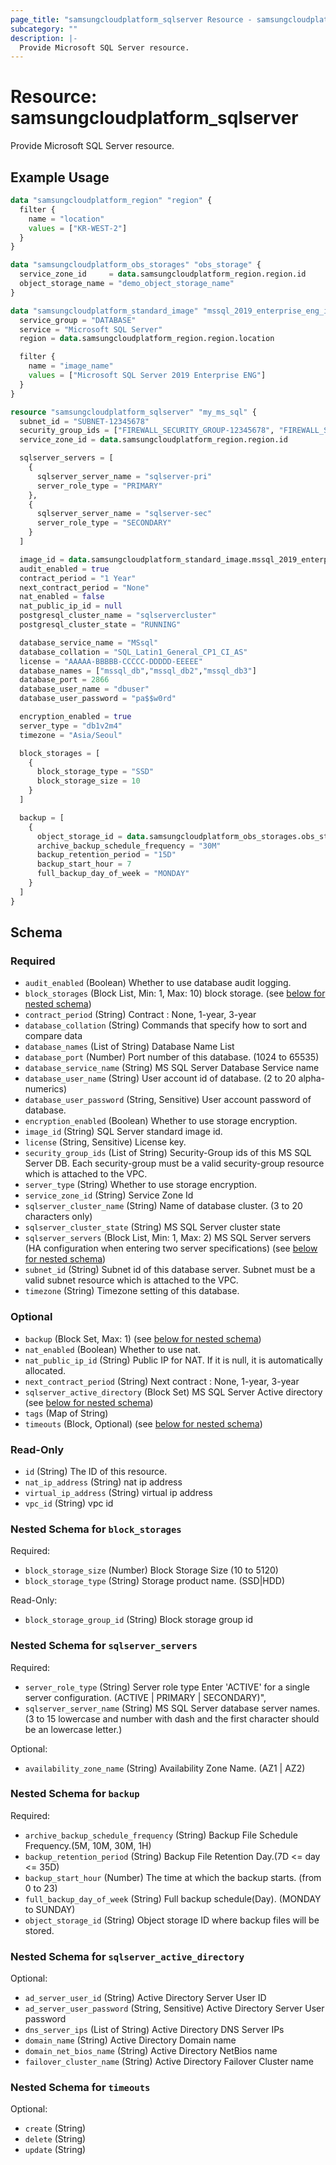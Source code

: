 ```yaml
---
page_title: "samsungcloudplatform_sqlserver Resource - samsungcloudplatform"
subcategory: ""
description: |-
  Provide Microsoft SQL Server resource.
---
```


# Resource: samsungcloudplatform_sqlserver

Provide Microsoft SQL Server resource.


## Example Usage

```terraform
data "samsungcloudplatform_region" "region" {
  filter {
    name = "location"
    values = ["KR-WEST-2"]
  }
}

data "samsungcloudplatform_obs_storages" "obs_storage" {
  service_zone_id     = data.samsungcloudplatform_region.region.id
  object_storage_name = "demo_object_storage_name"
}

data "samsungcloudplatform_standard_image" "mssql_2019_enterprise_eng_image" {
  service_group = "DATABASE"
  service = "Microsoft SQL Server"
  region = data.samsungcloudplatform_region.region.location

  filter {
    name = "image_name"
    values = ["Microsoft SQL Server 2019 Enterprise ENG"]
  }
}

resource "samsungcloudplatform_sqlserver" "my_ms_sql" {
  subnet_id = "SUBNET-12345678"
  security_group_ids = ["FIREWALL_SECURITY_GROUP-12345678", "FIREWALL_SECURITY_GROUP-87654321"]
  service_zone_id = data.samsungcloudplatform_region.region.id

  sqlserver_servers = [
    {
      sqlserver_server_name = "sqlserver-pri"
      server_role_type = "PRIMARY"
    },
    {
      sqlserver_server_name = "sqlserver-sec"
      server_role_type = "SECONDARY"
    }
  ]

  image_id = data.samsungcloudplatform_standard_image.mssql_2019_enterprise_eng_image.id
  audit_enabled = true
  contract_period = "1 Year"
  next_contract_period = "None"
  nat_enabled = false
  nat_public_ip_id = null
  postgresql_cluster_name = "sqlservercluster"
  postgresql_cluster_state = "RUNNING"

  database_service_name = "MSsql"
  database_collation = "SQL_Latin1_General_CP1_CI_AS"
  license = "AAAAA-BBBBB-CCCCC-DDDDD-EEEEE"
  database_names = ["mssql_db","mssql_db2","mssql_db3"]
  database_port = 2866
  database_user_name = "dbuser"
  database_user_password = "pa$$w0rd"

  encryption_enabled = true
  server_type = "db1v2m4"
  timezone = "Asia/Seoul"

  block_storages = [
    {
      block_storage_type = "SSD"
      block_storage_size = 10
    }
  ]

  backup = [
    {
      object_storage_id = data.samsungcloudplatform_obs_storages.obs_storage.contents[0].object_storage_id
      archive_backup_schedule_frequency = "30M"
      backup_retention_period = "15D"
      backup_start_hour = 7
      full_backup_day_of_week = "MONDAY"
    }
  ]
}
```

<!-- schema generated by tfplugindocs -->
## Schema

### Required

- `audit_enabled` (Boolean) Whether to use database audit logging.
- `block_storages` (Block List, Min: 1, Max: 10) block storage. (see [below for nested schema](#nestedblock--block_storages))
- `contract_period` (String) Contract : None, 1-year, 3-year
- `database_collation` (String) Commands that specify how to sort and compare data
- `database_names` (List of String) Database Name List
- `database_port` (Number) Port number of this database. (1024 to 65535)
- `database_service_name` (String) MS SQL Server Database Service name
- `database_user_name` (String) User account id of database. (2 to 20 alpha-numerics)
- `database_user_password` (String, Sensitive) User account password of database.
- `encryption_enabled` (Boolean) Whether to use storage encryption.
- `image_id` (String) SQL Server standard image id.
- `license` (String, Sensitive) License key.
- `security_group_ids` (List of String) Security-Group ids of this MS SQL Server DB. Each security-group must be a valid security-group resource which is attached to the VPC.
- `server_type` (String) Whether to use storage encryption.
- `service_zone_id` (String) Service Zone Id
- `sqlserver_cluster_name` (String) Name of database cluster. (3 to 20 characters only)
- `sqlserver_cluster_state` (String) MS SQL Server cluster state
- `sqlserver_servers` (Block List, Min: 1, Max: 2) MS SQL Server servers (HA configuration when entering two server specifications) (see [below for nested schema](#nestedblock--sqlserver_servers))
- `subnet_id` (String) Subnet id of this database server. Subnet must be a valid subnet resource which is attached to the VPC.
- `timezone` (String) Timezone setting of this database.

### Optional

- `backup` (Block Set, Max: 1) (see [below for nested schema](#nestedblock--backup))
- `nat_enabled` (Boolean) Whether to use nat.
- `nat_public_ip_id` (String) Public IP for NAT. If it is null, it is automatically allocated.
- `next_contract_period` (String) Next contract : None, 1-year, 3-year
- `sqlserver_active_directory` (Block Set) MS SQL Server Active directory (see [below for nested schema](#nestedblock--sqlserver_active_directory))
- `tags` (Map of String)
- `timeouts` (Block, Optional) (see [below for nested schema](#nestedblock--timeouts))

### Read-Only

- `id` (String) The ID of this resource.
- `nat_ip_address` (String) nat ip address
- `virtual_ip_address` (String) virtual ip address
- `vpc_id` (String) vpc id

<a id="nestedblock--block_storages"></a>
### Nested Schema for `block_storages`

Required:

- `block_storage_size` (Number) Block Storage Size (10 to 5120)
- `block_storage_type` (String) Storage product name. (SSD|HDD)

Read-Only:

- `block_storage_group_id` (String) Block storage group id


<a id="nestedblock--sqlserver_servers"></a>
### Nested Schema for `sqlserver_servers`

Required:

- `server_role_type` (String) Server role type Enter 'ACTIVE' for a single server configuration. (ACTIVE | PRIMARY | SECONDARY)",
- `sqlserver_server_name` (String) MS SQL Server database server names. (3 to 15 lowercase and number with dash and the first character should be an lowercase letter.)

Optional:

- `availability_zone_name` (String) Availability Zone Name. (AZ1 | AZ2)


<a id="nestedblock--backup"></a>
### Nested Schema for `backup`

Required:

- `archive_backup_schedule_frequency` (String) Backup File Schedule Frequency.(5M, 10M, 30M, 1H)
- `backup_retention_period` (String) Backup File Retention Day.(7D <= day <= 35D)
- `backup_start_hour` (Number) The time at which the backup starts. (from 0 to 23)
- `full_backup_day_of_week` (String) Full backup schedule(Day). (MONDAY to SUNDAY)
- `object_storage_id` (String) Object storage ID where backup files will be stored.


<a id="nestedblock--sqlserver_active_directory"></a>
### Nested Schema for `sqlserver_active_directory`

Optional:

- `ad_server_user_id` (String) Active Directory Server User ID
- `ad_server_user_password` (String, Sensitive) Active Directory Server User password
- `dns_server_ips` (List of String) Active Directory DNS Server IPs
- `domain_name` (String) Active Directory Domain name
- `domain_net_bios_name` (String) Active Directory NetBios name
- `failover_cluster_name` (String) Active Directory Failover Cluster name


<a id="nestedblock--timeouts"></a>
### Nested Schema for `timeouts`

Optional:

- `create` (String)
- `delete` (String)
- `update` (String)


